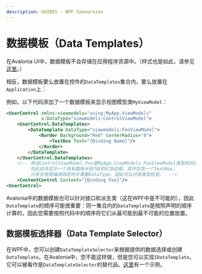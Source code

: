 ```yaml
---
description: GUIDES - WPF Conversion
---
```


# 数据模板（Data Templates）

在Avalonia UI中，数据模板不会存储在应用程序资源中。（样式也是如此，请参见[这里](styling)。）

相反，数据模板要么放置在控件的`DataTemplates`集合内，要么放置在`Application`上：

例如，以下代码添加了一个数据模板来显示视图模型类`MyViewModel`：

```xml
<UserControl xmlns:viewmodels="using:MyApp.ViewModels"
             x:DataType="viewmodels:ControlViewModel">
    <UserControl.DataTemplates>
        <DataTemplate DataType="viewmodels:FooViewModel">
            <Border Background="Red" CornerRadius="8">
                <TextBox Text="{Binding Name}"/>
            </Border>
        </DataTemplate>
    </UserControl.DataTemplates>
    <!-- 假设ControlViewModel.Foo是MyApp.ViewModels.FooViewModel类型的对象，
         则此处将显示一个具有圆角半径为8的红色边框，其中包含一个TextBox。
         只有在使用编译绑定时才需要DataType，因此可以对其类型检查。  -->
    <ContentControl Content="{Binding Foo}"/>
<UserControl>
```

Avalonia中的数据模板也可以针对接口和派生类（这在WPF中是不可能的），因此`DataTemplate`的顺序可能很重要：同一集合内的`DataTemplate`是按照声明的顺序计算的，因此您需要按照代码中的顺序将它们从最可能到最不可能的位置放置。

## 数据模板选择器（Data Template Selector）

在WPF中，您可以创建`DataTemplateSelector`来根据提供的数据选择或创建`DataTemplate`。在Avalonia中，您不能这样做，但是您可以实现`IDataTemplate`，它可以被看作是`DataTemplateSelector`的替代品。[这里](https://github.com/AvaloniaUI/Avalonia.Samples/tree/main/src/Avalonia.Samples/DataTemplates/IDataTemplateSample)有一个示例。

